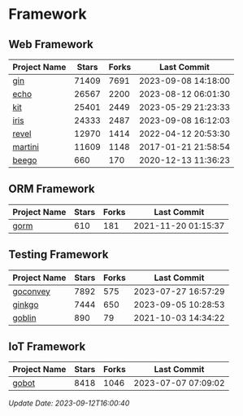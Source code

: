 # Framework

## Web Framework
| Project Name | Stars | Forks | Last Commit |
| ------------ | ----- | ----- | ----------- |
| [gin](https://github.com/gin-gonic/gin) | 71409 | 7691 | 2023-09-08 14:18:00 |
| [echo](https://github.com/labstack/echo) | 26567 | 2200 | 2023-08-12 06:01:30 |
| [kit](https://github.com/go-kit/kit) | 25401 | 2449 | 2023-05-29 21:23:33 |
| [iris](https://github.com/kataras/iris) | 24333 | 2487 | 2023-09-08 16:12:03 |
| [revel](https://github.com/revel/revel) | 12970 | 1414 | 2022-04-12 20:53:30 |
| [martini](https://github.com/go-martini/martini) | 11609 | 1148 | 2017-01-21 21:58:54 |
| [beego](https://github.com/astaxie/beego) | 660 | 170 | 2020-12-13 11:36:23 |

## ORM Framework
| Project Name | Stars | Forks | Last Commit |
| ------------ | ----- | ----- | ----------- |
| [gorm](https://github.com/jinzhu/gorm) | 610 | 181 | 2021-11-20 01:15:37 |

## Testing Framework
| Project Name | Stars | Forks | Last Commit |
| ------------ | ----- | ----- | ----------- |
| [goconvey](https://github.com/smartystreets/goconvey) | 7892 | 575 | 2023-07-27 16:57:29 |
| [ginkgo](https://github.com/onsi/ginkgo) | 7444 | 650 | 2023-09-05 10:28:53 |
| [goblin](https://github.com/franela/goblin) | 890 | 79 | 2021-10-03 14:34:22 |

## IoT Framework
| Project Name | Stars | Forks | Last Commit |
| ------------ | ----- | ----- | ----------- |
| [gobot](https://github.com/hybridgroup/gobot) | 8418 | 1046 | 2023-07-07 07:09:02 |

*Update Date: 2023-09-12T16:00:40*